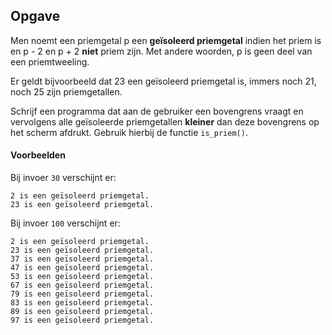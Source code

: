 ## Opgave

Men noemt een priemgetal p een **geïsoleerd priemgetal** indien het priem is en p - 2 en p + 2 **niet** priem zijn. Met andere woorden, p is geen deel van een priemtweeling.

Er geldt bijvoorbeeld dat 23 een geïsoleerd priemgetal is, immers noch 21, noch 25 zijn priemgetallen.

Schrijf een programma dat aan de gebruiker een bovengrens vraagt en vervolgens alle geïsoleerde priemgetallen **kleiner** dan deze bovengrens op het scherm afdrukt. Gebruik hierbij de functie `is_priem()`.

#### Voorbeelden

Bij invoer `30` verschijnt er:
```
2 is een geïsoleerd priemgetal.
23 is een geïsoleerd priemgetal.
```

Bij invoer `100` verschijnt er:
```
2 is een geïsoleerd priemgetal.
23 is een geïsoleerd priemgetal.
37 is een geïsoleerd priemgetal.
47 is een geïsoleerd priemgetal.
53 is een geïsoleerd priemgetal.
67 is een geïsoleerd priemgetal.
79 is een geïsoleerd priemgetal.
83 is een geïsoleerd priemgetal.
89 is een geïsoleerd priemgetal.
97 is een geïsoleerd priemgetal.
```
